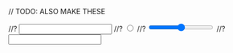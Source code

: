 // TODO: ALSO MAKE THESE

//? <input type="password" />
//? <input type="radio" />
//? <input type="range" />
//? <input type="search" />
